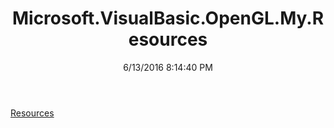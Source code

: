 ﻿---
title: Microsoft.VisualBasic.OpenGL.My.Resources
date: 6/13/2016 8:14:40 PM
---

[Resources](T-Microsoft.VisualBasic.OpenGL.My.Resources.Resources.html)
